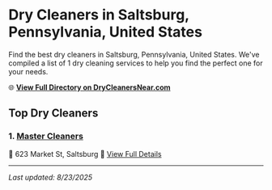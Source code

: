 # Dry Cleaners in Saltsburg, Pennsylvania, United States

Find the best dry cleaners in Saltsburg, Pennsylvania, United States. We've compiled a list of 1 dry cleaning services to help you find the perfect one for your needs.

🌐 **[View Full Directory on DryCleanersNear.com](https://drycleanersnear.com/city/US/Pennsylvania/Saltsburg)**

## Top Dry Cleaners

### 1. [Master Cleaners](https://drycleanersnear.com/dryCleaner/686735b1bb1702f4ee39b15b/master-cleaners)
📍 623 Market St, Saltsburg
🔗 [View Full Details](https://drycleanersnear.com/dryCleaner/686735b1bb1702f4ee39b15b/master-cleaners)


---

*Last updated: 8/23/2025*
